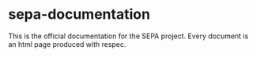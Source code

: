 # sepa-documentation
This is the official documentation for the SEPA project. Every document is an html page produced with respec.

